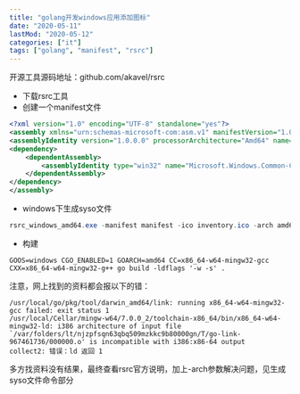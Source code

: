 ```yaml
---
title: "golang开发windows应用添加图标"
date: "2020-05-11"
lastMod: "2020-05-12"
categories: ["it"]
tags: ["golang", "manifest", "rsrc"]
---
```


开源工具源码地址：github.com/akavel/rsrc

- 下载rsrc工具
- 创建一个manifest文件

```xml
<?xml version="1.0" encoding="UTF-8" standalone="yes"?>
<assembly xmlns="urn:schemas-microsoft-com:asm.v1" manifestVersion="1.0">
<assemblyIdentity version="1.0.0.0" processorArchitecture="Amd64" name="controls" type="win32"></assemblyIdentity>
<dependency>
    <dependentAssembly>
        <assemblyIdentity type="win32" name="Microsoft.Windows.Common-Controls" version="6.0.0.0" processorArchitecture="Amd64" publicKeyToken="6595b64144ccf1df" language="*"></assemblyIdentity>
    </dependentAssembly>
</dependency>
</assembly>
```

- windows下生成syso文件

```powershell
rsrc_windows_amd64.exe -manifest manifest -ico inventory.ico -arch amd64 -o inventory.syso
```

- 构建

```shell
GOOS=windows CGO_ENABLED=1 GOARCH=amd64 CC=x86_64-w64-mingw32-gcc CXX=x86_64-w64-mingw32-g++ go build -ldflags '-w -s' .
```

注意，网上找到的资料都会报以下的错：

```shell
/usr/local/go/pkg/tool/darwin_amd64/link: running x86_64-w64-mingw32-gcc failed: exit status 1
/usr/local/Cellar/mingw-w64/7.0.0_2/toolchain-x86_64/bin/x86_64-w64-mingw32-ld: i386 architecture of input file `/var/folders/lt/njzpfsqn63qbq509mzkkc9b80000gn/T/go-link-967461736/000000.o' is incompatible with i386:x86-64 output
collect2: 错误：ld 返回 1
```

多方找资料没有结果，最终查看rsrc官方说明，加上-arch参数解决问题，见生成syso文件命令部分